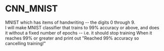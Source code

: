 # CNN_MNIST
MNIST which has items of handwriting -- the digits 0 through 9.  
I will make MNIST classifier that trains to 99% accuracy or above, and does it without a fixed number of epochs -- 
i.e. it should stop training When it reaches 99% or greater and print out "Reached 99% accuracy so cancelling training!" 
